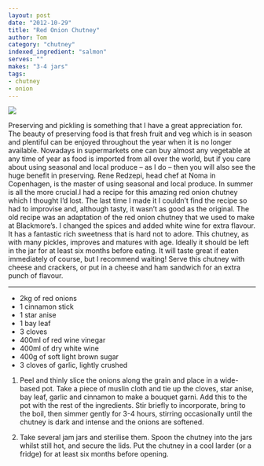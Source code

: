 ```yaml
---
layout: post
date: "2012-10-29"
title: "Red Onion Chutney"
author: Tom
category: "chutney"
indexed_ingredient: "salmon"
serves: ""
makes: "3-4 jars"
tags:
- chutney
- onion
---
```

<img src="https://s3.eu-west-2.amazonaws.com/grubdaily/red_onion_chutney.jpg" />

Preserving and pickling is something that I have a great appreciation for. The beauty of preserving food is that fresh fruit and veg which is in season and plentiful can be enjoyed throughout the year when it is no longer available. Nowadays in supermarkets one can buy almost any vegetable at any time of year as food is imported from all over the world, but if you care about using seasonal and local produce – as I do – then you will also see the huge benefit in preserving. Rene Redzepi, head chef at Noma in Copenhagen, is the master of using seasonal and local produce. In summer is all the more crucial.I had a recipe for this amazing red onion chutney which I thought I’d lost. The last time I made it I couldn’t find the recipe so had to improvise and, although tasty, it wasn’t as good as the original. The old recipe was an adaptation of the red onion chutney that we used to make at Blackmore’s. I changed the spices and added white wine for extra flavour. It has a fantastic rich sweetness that is hard not to adore. This chutney, as with many pickles, improves and matures with age. Ideally it should be left in the jar for at least six months before eating. It will taste great if eaten immediately of course, but I recommend waiting! Serve this chutney with cheese and crackers, or put in a cheese and ham sandwich for an extra punch of flavour.

---
* 2kg of red onions
* 1 cinnamon stick
* 1 star anise
* 1 bay leaf
* 3 cloves
* 400ml of red wine vinegar
* 400ml of dry white wine
* 400g of soft light brown sugar
* 3 cloves of garlic, lightly crushed

1. Peel and thinly slice the onions along the grain and place in a wide-based pot. Take a piece of muslin cloth and tie up the cloves, star anise, bay leaf, garlic and cinnamon to make a bouquet garni. Add this to the pot with the rest of the ingredients. Stir briefly to incorporate, bring to the boil, then simmer gently for 3-4 hours, stirring occasionally until the chutney is dark and intense and the onions are softened.

2. Take several jam jars and sterilise them. Spoon the chutney into the jars whilst still hot, and secure the lids. Put the chutney in a cool larder (or a fridge) for at least six months before opening.
